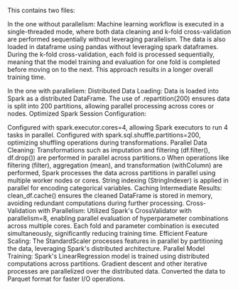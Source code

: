 This contains two files:


In the one without parallelism:
Machine learning workflow is executed in a single-threaded mode, where both data cleaning and k-fold cross-validation are performed sequentially without leveraging parallelism. The data is also loaded in dataframe using pandas without leveraging spark dataframes. During the k-fold cross-validation, each fold is processed sequentially, meaning that the model training and evaluation for one fold is completed before moving on to the next. This approach results in a longer overall training time.


In the one with paralleliem: 
Distributed Data Loading:
Data is loaded into Spark as a distributed DataFrame.
The use of .repartition(200) ensures data is split into 200 partitions, allowing parallel processing across cores or nodes.
Optimized Spark Session Configuration:

Configured with spark.executor.cores=4, allowing Spark executors to run 4 tasks in parallel.
Configured with spark.sql.shuffle.partitions=200, optimizing shuffling operations during transformations.
Parallel Data Cleaning:
Transformations such as imputation and filtering (df.filter(), df.drop()) are performed in parallel across partitions.o	When operations like filtering (filter), aggregation (mean), and transformation (withColumn) are performed, Spark processes the data across partitions in parallel using multiple worker nodes or cores.
String indexing (StringIndexer) is applied in parallel for encoding categorical variables.
Caching Intermediate Results:
clean_df.cache() ensures the cleaned DataFrame is stored in memory, avoiding redundant computations during further processing.
Cross-Validation with Parallelism:
Utilized Spark's CrossValidator with parallelism=8, enabling parallel evaluation of hyperparameter combinations across multiple cores.
Each fold and parameter combination is executed simultaneously, significantly reducing training time.
Efficient Feature Scaling:
The StandardScaler processes features in parallel by partitioning the data, leveraging Spark's distributed architecture.
Parallel Model Training:
Spark's LinearRegression model is trained using distributed computations across partitions.
Gradient descent and other iterative processes are parallelized over the distributed data.
Converted the data to Parquet format for faster I/O operations.

